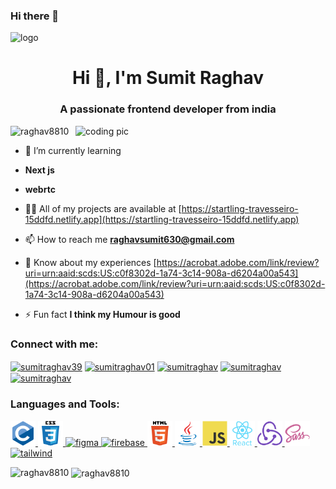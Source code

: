 ### Hi there 👋
![logo](https://github.com/Raghav8810/Raghav8810/blob/main/Real%20programmers%20count%20from%200.png)
<h1 align="center">Hi 👋, I'm Sumit Raghav</h1>
<h3 align="center">A passionate frontend developer from india</h3>
<img align="right" alt="coding pic" width="400" src="https://media.licdn.com/dms/image/C5622AQF6OQJ6x1OPPA/feedshare-shrink_2048_1536/0/1677530409171?e=2147483647&v=beta&t=Vfiapnm0fzsXpvPvBdrAIDMLwdvw-691ri8gYTmj6hY">


<p align="left"> <img src="https://komarev.com/ghpvc/?username=raghav8810&label=Profile%20views&color=0e75b6&style=flat" alt="raghav8810" /> </p>

- 🌱 I’m currently learning
-  **Next js**
-  **webrtc**

- 👨‍💻 All of my projects are available at [https://startling-travesseiro-15ddfd.netlify.app](https://startling-travesseiro-15ddfd.netlify.app)

- 📫 How to reach me **raghavsumit630@gmail.com**

- 📄 Know about my experiences [https://acrobat.adobe.com/link/review?uri=urn:aaid:scds:US:c0f8302d-1a74-3c14-908a-d6204a00a543](https://acrobat.adobe.com/link/review?uri=urn:aaid:scds:US:c0f8302d-1a74-3c14-908a-d6204a00a543)

- ⚡ Fun fact **I think my Humour is good**

<h3 align="left">Connect with me:</h3>
<p align="left">
<a href="https://twitter.com/sumitraghav39" target="blank"><img align="center" src="https://raw.githubusercontent.com/rahuldkjain/github-profile-readme-generator/master/src/images/icons/Social/twitter.svg" alt="sumitraghav39" height="30" width="40" /></a>
<a href="https://linkedin.com/in/sumitraghav01" target="blank"><img align="center" src="https://raw.githubusercontent.com/rahuldkjain/github-profile-readme-generator/master/src/images/icons/Social/linked-in-alt.svg" alt="sumitraghav01" height="30" width="40" /></a>
<a href="https://codesandbox.com/sumitraghav" target="blank"><img align="center" src="https://raw.githubusercontent.com/rahuldkjain/github-profile-readme-generator/master/src/images/icons/Social/codesandbox.svg" alt="sumitraghav" height="30" width="40" /></a>
<a href="https://www.hackerrank.com/sumitraghav" target="blank"><img align="center" src="https://raw.githubusercontent.com/rahuldkjain/github-profile-readme-generator/master/src/images/icons/Social/hackerrank.svg" alt="sumitraghav" height="30" width="40" /></a>
<a href="https://www.leetcode.com/sumitraghav" target="blank"><img align="center" src="https://raw.githubusercontent.com/rahuldkjain/github-profile-readme-generator/master/src/images/icons/Social/leet-code.svg" alt="sumitraghav" height="30" width="40" /></a>
</p>

<h3 align="left">Languages and Tools:</h3>
<p align="left"> <a href="https://www.cprogramming.com/" target="_blank" rel="noreferrer"> <img src="https://raw.githubusercontent.com/devicons/devicon/master/icons/c/c-original.svg" alt="c" width="40" height="40"/> </a> <a href="https://www.w3schools.com/css/" target="_blank" rel="noreferrer"> <img src="https://raw.githubusercontent.com/devicons/devicon/master/icons/css3/css3-original-wordmark.svg" alt="css3" width="40" height="40"/> </a> <a href="https://www.figma.com/" target="_blank" rel="noreferrer"> <img src="https://www.vectorlogo.zone/logos/figma/figma-icon.svg" alt="figma" width="40" height="40"/> </a> <a href="https://firebase.google.com/" target="_blank" rel="noreferrer"> <img src="https://www.vectorlogo.zone/logos/firebase/firebase-icon.svg" alt="firebase" width="40" height="40"/> </a> <a href="https://www.w3.org/html/" target="_blank" rel="noreferrer"> <img src="https://raw.githubusercontent.com/devicons/devicon/master/icons/html5/html5-original-wordmark.svg" alt="html5" width="40" height="40"/> </a> <a href="https://www.java.com" target="_blank" rel="noreferrer"> <img src="https://raw.githubusercontent.com/devicons/devicon/master/icons/java/java-original.svg" alt="java" width="40" height="40"/> </a> <a href="https://developer.mozilla.org/en-US/docs/Web/JavaScript" target="_blank" rel="noreferrer"> <img src="https://raw.githubusercontent.com/devicons/devicon/master/icons/javascript/javascript-original.svg" alt="javascript" width="40" height="40"/> </a> <a href="https://reactjs.org/" target="_blank" rel="noreferrer"> <img src="https://raw.githubusercontent.com/devicons/devicon/master/icons/react/react-original-wordmark.svg" alt="react" width="40" height="40"/> </a> <a href="https://redux.js.org" target="_blank" rel="noreferrer"> <img src="https://raw.githubusercontent.com/devicons/devicon/master/icons/redux/redux-original.svg" alt="redux" width="40" height="40"/> </a> <a href="https://sass-lang.com" target="_blank" rel="noreferrer"> <img src="https://raw.githubusercontent.com/devicons/devicon/master/icons/sass/sass-original.svg" alt="sass" width="40" height="40"/> </a> <a href="https://tailwindcss.com/" target="_blank" rel="noreferrer"> <img src="https://www.vectorlogo.zone/logos/tailwindcss/tailwindcss-icon.svg" alt="tailwind" width="40" height="40"/> </a> </p>

<p><img align="left" src="https://github-readme-stats.vercel.app/api/top-langs?username=raghav8810&show_icons=true&locale=en&layout=compact" alt="raghav8810" /></p>

<p>&nbsp;<img align="center" src="https://github-readme-stats.vercel.app/api?username=raghav8810&show_icons=true&locale=en" alt="raghav8810" /></p>


